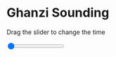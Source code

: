 <h1>Ghanzi Sounding</h1>
<p>Drag the slider to change the time</p>

<div class="slidecontainer">
<input oninput='setImage(this)' class="slider" type="range" min="0" max="7" value="0" step="1" />
<img id='img'/>
</div>

<script>
var img = document.getElementById('img');
var img_array = ['/assets/images/skwt/skd_ghanzi_wrfout_d01_2020-07-05_12:00:00.png',
'/assets/images/skwt/skd_ghanzi_wrfout_d01_2020-07-05_18:00:00.png',
'/assets/images/skwt/skd_ghanzi_wrfout_d01_2020-07-06_00:00:00.png',
'/assets/images/skwt/skd_ghanzi_wrfout_d01_2020-07-06_06:00:00.png',
'/assets/images/skwt/skd_ghanzi_wrfout_d01_2020-07-06_12:00:00.png',
'/assets/images/skwt/skd_ghanzi_wrfout_d01_2020-07-06_18:00:00.png',
'/assets/images/skwt/skd_ghanzi_wrfout_d01_2020-07-07_00:00:00.png',];
function setImage(obj)
{
        var value = obj.value;
        img.src = img_array[value];

}
</script>

